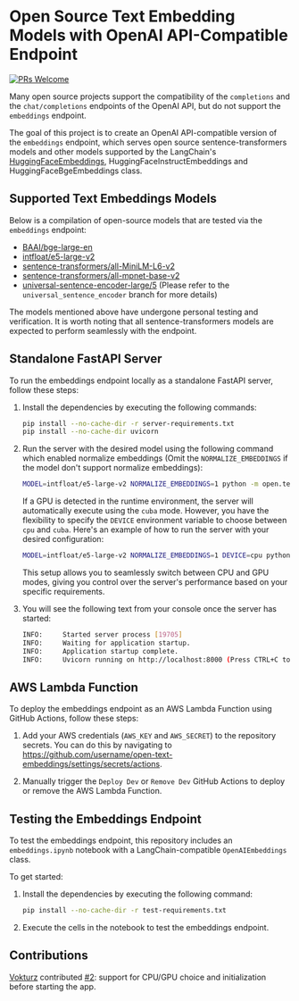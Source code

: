 # Open Source Text Embedding Models with OpenAI API-Compatible Endpoint

[![PRs Welcome](https://img.shields.io/badge/PRs-welcome-brightgreen.svg?style=flat-square)](http://makeapullrequest.com)

Many open source projects support the compatibility of the `completions` and the `chat/completions` endpoints of the OpenAI API, but do not support the `embeddings` endpoint.

The goal of this project is to create an OpenAI API-compatible version of the `embeddings` endpoint, which serves open source sentence-transformers models and other models supported by the LangChain's [HuggingFaceEmbeddings](https://api.python.langchain.com/en/latest/embeddings/langchain.embeddings.huggingface.HuggingFaceEmbeddings.html), HuggingFaceInstructEmbeddings and HuggingFaceBgeEmbeddings class.

## Supported Text Embeddings Models

Below is a compilation of open-source models that are tested via the `embeddings` endpoint:

- [BAAI/bge-large-en](https://huggingface.co/BAAI/bge-large-en)
- [intfloat/e5-large-v2](https://huggingface.co/intfloat/e5-large-v2)
- [sentence-transformers/all-MiniLM-L6-v2](https://huggingface.co/sentence-transformers/all-MiniLM-L6-v2)
- [sentence-transformers/all-mpnet-base-v2](https://huggingface.co/sentence-transformers/all-mpnet-base-v2)
- [universal-sentence-encoder-large/5](https://tfhub.dev/google/universal-sentence-encoder-large/5) (Please refer to the `universal_sentence_encoder` branch for more details)

The models mentioned above have undergone personal testing and verification. It is worth noting that all sentence-transformers models are expected to perform seamlessly with the endpoint.

## Standalone FastAPI Server

To run the embeddings endpoint locally as a standalone FastAPI server, follow these steps:

1. Install the dependencies by executing the following commands:

   ```bash
   pip install --no-cache-dir -r server-requirements.txt
   pip install --no-cache-dir uvicorn
   ```

2. Run the server with the desired model using the following command which enabled normalize embeddings (Omit the `NORMALIZE_EMBEDDINGS` if the model don't support normalize embeddings):

   ```bash
   MODEL=intfloat/e5-large-v2 NORMALIZE_EMBEDDINGS=1 python -m open.text.embeddings.server
   ```

   If a GPU is detected in the runtime environment, the server will automatically execute using the `cuba` mode. However, you have the flexibility to specify the `DEVICE` environment variable to choose between `cpu` and `cuba`. Here's an example of how to run the server with your desired configuration:

   ```bash
   MODEL=intfloat/e5-large-v2 NORMALIZE_EMBEDDINGS=1 DEVICE=cpu python -m open.text.embeddings.server
   ```

   This setup allows you to seamlessly switch between CPU and GPU modes, giving you control over the server's performance based on your specific requirements.

3. You will see the following text from your console once the server has started:

   ```bash
   INFO:     Started server process [19705]
   INFO:     Waiting for application startup.
   INFO:     Application startup complete.
   INFO:     Uvicorn running on http://localhost:8000 (Press CTRL+C to quit)
   ```

## AWS Lambda Function

To deploy the embeddings endpoint as an AWS Lambda Function using GitHub Actions, follow these steps:

1. Add your AWS credentials (`AWS_KEY` and `AWS_SECRET`) to the repository secrets. You can do this by navigating to https://github.com/username/open-text-embeddings/settings/secrets/actions.

2. Manually trigger the `Deploy Dev` or `Remove Dev` GitHub Actions to deploy or remove the AWS Lambda Function.

## Testing the Embeddings Endpoint

To test the embeddings endpoint, this repository includes an `embeddings.ipynb` notebook with a LangChain-compatible `OpenAIEmbeddings` class.

To get started:

1. Install the dependencies by executing the following command:

   ```bash
   pip install --no-cache-dir -r test-requirements.txt
   ```

2. Execute the cells in the notebook to test the embeddings endpoint.

## Contributions

[Vokturz](https://github.com/Vokturz) contributed [#2](https://github.com/limcheekin/open-text-embeddings/pull/2): support for CPU/GPU choice and initialization before starting the app.
